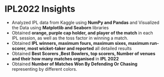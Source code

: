 # IPL2022 Insights
* Analyzed IPL data from Kaggle using **NumPy and Pandas** and Visualized the Data using **Matplotlib and Seaborn** libraries
* Obtained **orange, purple cap holder, and player of the match** in each IPL session, as well as the toss factor in winning a match.
* Obtained **IPL winners, maximum fours, maximum sixes, maximum run-scorer, most wicket-taker and reported** all detailed results
* Obtained **Best Scorers ,Best Bowlers, top scorers, Number of venues and their how many matches organised** in **IPL 2022** 
* Obtained **Number of Matches Won By Defending Or Chasing** representing by different colors.
